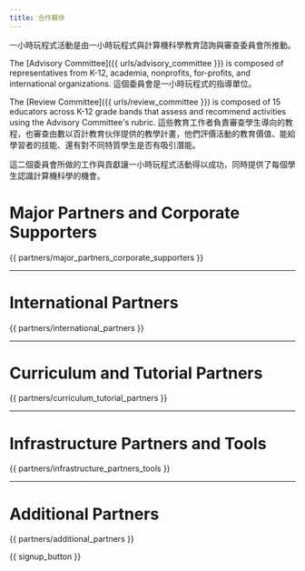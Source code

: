 ```yaml
---
title: 合作夥伴
---
```


一小時玩程式活動是由一小時玩程式與計算機科學教育諮詢與審查委員會所推動。

The [Advisory Committee]({{ urls/advisory_committee }}) is composed of representatives from K-12, academia, nonprofits, for-profits, and international organizations. 這個委員會是一小時玩程式的指導單位。

The [Review Committee]({{ urls/review_committee }}) is composed of 15 educators across K-12 grade bands that assess and recommend activities using the Advisory Committee's rubric. 這些教育工作者負責審查學生導向的教程，也審查由數以百計教育伙伴提供的教學計畫，他們評價活動的教育價值、能給學習者的技能、還有對不同特質學生是否有吸引潛能。

這二個委員會所做的工作與貢獻讓一小時玩程式活動得以成功，同時提供了每個學生認識計算機科學的機會。

# Major Partners and Corporate Supporters

{{ partners/major_partners_corporate_supporters }}

* * *

# International Partners

{{ partners/international_partners }}

* * *

# Curriculum and Tutorial Partners

{{ partners/curriculum_tutorial_partners }}

* * *

# Infrastructure Partners and Tools

{{ partners/infrastructure_partners_tools }}

* * *

# Additional Partners

{{ partners/additional_partners }}

{{ signup_button }}